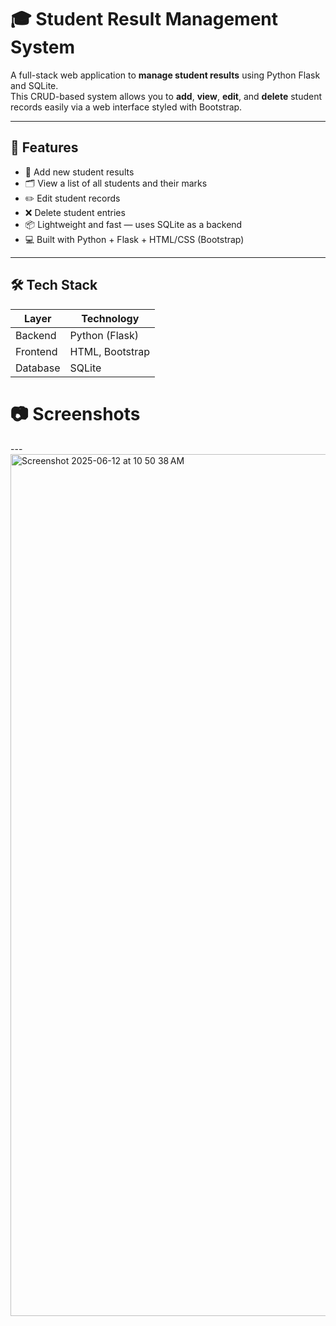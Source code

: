 # 🎓 Student Result Management System

A full-stack web application to **manage student results** using Python Flask and SQLite.  
This CRUD-based system allows you to **add**, **view**, **edit**, and **delete** student records easily via a web interface styled with Bootstrap.

---

## 🚀 Features

- 📝 Add new student results
- 🗂 View a list of all students and their marks
- ✏️ Edit student records
- ❌ Delete student entries
- 📦 Lightweight and fast — uses SQLite as a backend
- 💻 Built with Python + Flask + HTML/CSS (Bootstrap)

---

## 🛠️ Tech Stack

| Layer      | Technology       |
|------------|------------------|
| Backend    | Python (Flask)   |
| Frontend   | HTML, Bootstrap  |
| Database   | SQLite           |


# 📷 Screenshots
---<img width="1379" alt="Screenshot 2025-06-12 at 10 50 38 AM" src="https://github.com/user-attachments/assets/6dca7876-2706-4907-baeb-3ae40f3fe470" />


